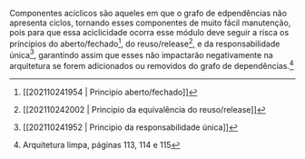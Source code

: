 Componentes acíclicos são aqueles em que o grafo de edpendências não apresenta ciclos, tornando esses componentes de muito fácil manutenção, pois para que essa aciclicidade ocorra esse módulo deve seguir a risca os príncipios do aberto/fechado[^1], do reuso/release[^2], e da responsabilidade única[^3], garantindo assim que esses não impactarão negativamente na arquitetura se forem adicionados ou removidos do grafo de dependências.[^4]  

[^1]: [[202110241954 | Principio aberto/fechado]]  
[^2]: [[202110242002 | Principio da equivalência do reuso/release]]  
[^3]: [[202110241952 | Principio da responsabilidade única]]  
[^4]: Arquitetura limpa, páginas 113, 114 e 115  